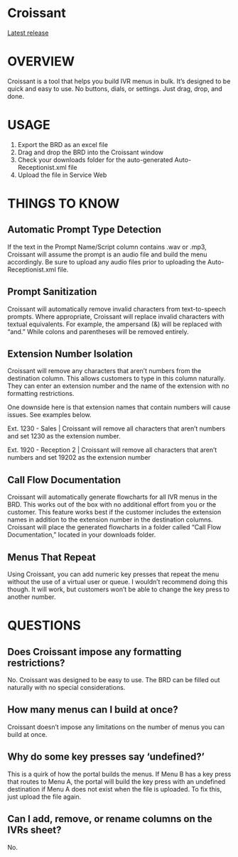 # Croissant
<html>
  
  <a href="https://github.com/DQGriffin/Croissant/releases/download/v0.9.1/Croissant.app.zip">Latest release</a>
  
  <h1>OVERVIEW</span></h1><p class="c0"><span>Croissant is a tool that helps you build IVR menus in bulk. It&rsquo;s designed to be quick and easy to use. No buttons, dials, or settings. Just drag, drop, and done.</span></p><h1 class="c4" id="h.oymnw3nlvwib"><span>USAGE</span></h1><ol class="c11 lst-kix_w1b687jpl7aq-0 start" start="1"><li class="c0 c8 li-bullet-0"><span class="c1">Export the BRD as an excel file</span></li><li class="c0 c8 li-bullet-0"><span class="c1">Drag and drop the BRD into the Croissant window</span></li><li class="c0 c8 li-bullet-0"><span class="c1">Check your downloads folder for the auto-generated Auto-Receptionist.xml file</span></li><li class="c0 c8 li-bullet-0"><span>Upload the file in Service Web</span></li></ol><h1 class="c4" id="h.x5u0l8hx0kbh"><span>THINGS TO KNOW</span></h1><h2 class="c2" id="h.jltys38rhgql"><span>Automatic Prompt Type Detection</span></h2><p class="c0"><span>If the text in the Prompt Name/Script column contains .wav or .mp3, Croissant will assume the prompt is an audio file and build the menu accordingly. Be sure to upload any audio files prior to uploading the Auto-Receptionist.xml file.</span></p><h2 class="c2" id="h.6x8rkjwa8fzc"><span class="c6">Prompt Sanitization</span></h2><p class="c0"><span class="c1">Croissant will automatically remove invalid characters from text-to-speech prompts. Where appropriate, Croissant will replace invalid characters with textual equivalents. For example, the ampersand (&amp;) will be replaced with &ldquo;and.&rdquo; While colons and parentheses will be removed entirely.</span></p><h2 class="c2" id="h.kz4lxdjp635b"><span class="c6">Extension Number Isolation</span></h2><p class="c0"><span>Croissant will remove any characters that aren&rsquo;t numbers from the destination column. This allows customers to type in this column naturally. They can enter an extension number </span><span class="c9">and</span><span class="c1">&nbsp;the name of the extension with no formatting restrictions.</span></p><p class="c0"><span class="c1">One downside here is that extension names that contain numbers will cause issues. See examples below.</span></p><p class="c0"><span class="c1">Ext. 1230 - Sales | Croissant will remove all characters that aren&rsquo;t numbers and set 1230 as the extension number.</span></p><p class="c0"><span class="c1">Ext. 1920 - Reception 2 | Croissant will remove all characters that aren&rsquo;t numbers and set 19202 as the extension number</span></p><h2 class="c2" id="h.2qjo1nx4zba6"><span class="c6">Call Flow Documentation</span></h2><p class="c0"><span class="c1">Croissant will automatically generate flowcharts for all IVR menus in the BRD. This works out of the box with no additional effort from you or the customer. This feature works best if the customer includes the extension names in addition to the extension number in the destination columns. Croissant will place the generated flowcharts in a folder called &ldquo;Call Flow Documentation,&rdquo; located in your downloads folder.</span></p><h2 class="c2" id="h.1znt563keu4g"><span class="c6">Menus That Repeat</span></h2><p class="c0"><span>Using Croissant, you </span><span class="c9">can </span><span class="c1">add numeric key presses that repeat the menu without the use of a virtual user or queue. I wouldn&rsquo;t recommend doing this though. It will work, but customers won&rsquo;t be able to change the key press to another number.</span></p><h1 class="c4" id="h.cyjex855wt9y"><span class="c7">QUESTIONS</span></h1><h2 class="c2" id="h.gexbngp99u7u"><span class="c6">Does Croissant impose any formatting restrictions?</span></h2><p class="c0"><span class="c1">No. Croissant was designed to be easy to use. The BRD can be filled out naturally with no special considerations.</span></p><h2 class="c2" id="h.9emj6vxgobh4"><span class="c6">How many menus can I build at once?</span></h2><p class="c0"><span class="c1">Croissant doesn&rsquo;t impose any limitations on the number of menus you can build at once.</span></p><h2 class="c2" id="h.qgjhu68yrc3e"><span class="c6">Why do some key presses say &lsquo;undefined?&rsquo;</span></h2><p class="c0"><span class="c1">This is a quirk of how the portal builds the menus. If Menu B has a key press that routes to Menu A, the portal will build the key press with an undefined destination if Menu A does not exist when the file is uploaded. To fix this, just upload the file again.</span></p><h2 class="c2" id="h.mcxtcwiz5375"><span class="c6">Can I add, remove, or rename columns on the IVRs sheet?</span></h2><p class="c0"><span>No.</span></p></body></html>

